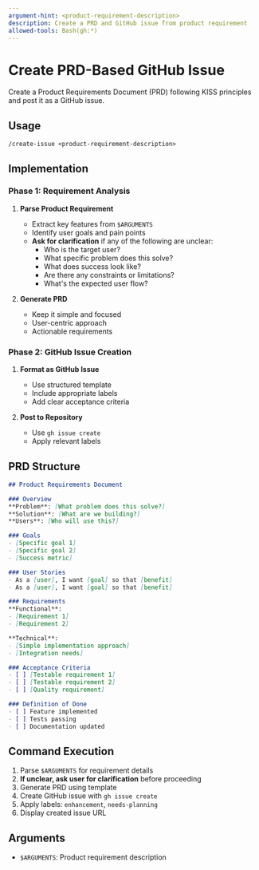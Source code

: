 ```yaml
---
argument-hint: <product-requirement-description>
description: Create a PRD and GitHub issue from product requirement
allowed-tools: Bash(gh:*)
---
```


# Create PRD-Based GitHub Issue

Create a Product Requirements Document (PRD) following KISS principles and post it as a GitHub issue.

## Usage

```
/create-issue <product-requirement-description>
```

## Implementation

### Phase 1: Requirement Analysis
1. **Parse Product Requirement**
   - Extract key features from `$ARGUMENTS`
   - Identify user goals and pain points
   - **Ask for clarification** if any of the following are unclear:
     - Who is the target user?
     - What specific problem does this solve?
     - What does success look like?
     - Are there any constraints or limitations?
     - What's the expected user flow?

2. **Generate PRD**
   - Keep it simple and focused
   - User-centric approach
   - Actionable requirements

### Phase 2: GitHub Issue Creation
1. **Format as GitHub Issue**
   - Use structured template
   - Include appropriate labels
   - Add clear acceptance criteria

2. **Post to Repository**
   - Use `gh issue create`
   - Apply relevant labels

## PRD Structure

```markdown
## Product Requirements Document

### Overview
**Problem**: [What problem does this solve?]
**Solution**: [What are we building?]
**Users**: [Who will use this?]

### Goals
- [Specific goal 1]
- [Specific goal 2]
- [Success metric]

### User Stories
- As a [user], I want [goal] so that [benefit]
- As a [user], I want [goal] so that [benefit]

### Requirements
**Functional**:
- [Requirement 1]
- [Requirement 2]

**Technical**:
- [Simple implementation approach]
- [Integration needs]

### Acceptance Criteria
- [ ] [Testable requirement 1]
- [ ] [Testable requirement 2]
- [ ] [Quality requirement]

### Definition of Done
- [ ] Feature implemented
- [ ] Tests passing
- [ ] Documentation updated
```

## Command Execution

1. Parse `$ARGUMENTS` for requirement details
2. **If unclear, ask user for clarification** before proceeding
3. Generate PRD using template
4. Create GitHub issue with `gh issue create`
5. Apply labels: `enhancement`, `needs-planning`
6. Display created issue URL

## Arguments

- `$ARGUMENTS`: Product requirement description